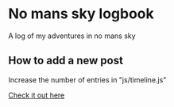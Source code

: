 # No mans sky logbook
A log of my adventures in no mans sky

## How to add a new post
Increase the number of entries in "js/timeline.js"

[Check it out here](http://martinblackburn.github.io/no-mans-sky-logbook/)
